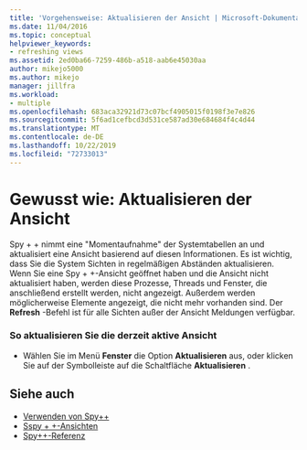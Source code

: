 ```yaml
---
title: 'Vorgehensweise: Aktualisieren der Ansicht | Microsoft-Dokumentation'
ms.date: 11/04/2016
ms.topic: conceptual
helpviewer_keywords:
- refreshing views
ms.assetid: 2ed0ba66-7259-486b-a518-aab6e45030aa
author: mikejo5000
ms.author: mikejo
manager: jillfra
ms.workload:
- multiple
ms.openlocfilehash: 683aca32921d73c07bcf4905015f0198f3e7e826
ms.sourcegitcommit: 5f6ad1cefbcd3d531ce587ad30e684684f4c4d44
ms.translationtype: MT
ms.contentlocale: de-DE
ms.lasthandoff: 10/22/2019
ms.locfileid: "72733013"
---
```

# <a name="how-to-refresh-the-view"></a>Gewusst wie: Aktualisieren der Ansicht
Spy + + nimmt eine "Momentaufnahme" der Systemtabellen an und aktualisiert eine Ansicht basierend auf diesen Informationen. Es ist wichtig, dass Sie die System Sichten in regelmäßigen Abständen aktualisieren. Wenn Sie eine Spy + +-Ansicht geöffnet haben und die Ansicht nicht aktualisiert haben, werden diese Prozesse, Threads und Fenster, die anschließend erstellt werden, nicht angezeigt. Außerdem werden möglicherweise Elemente angezeigt, die nicht mehr vorhanden sind. Der **Refresh** -Befehl ist für alle Sichten außer der Ansicht Meldungen verfügbar.

### <a name="to-refresh-the-currently-active-view"></a>So aktualisieren Sie die derzeit aktive Ansicht

- Wählen Sie im Menü **Fenster** die Option **Aktualisieren** aus, oder klicken Sie auf der Symbolleiste auf die Schaltfläche **Aktualisieren** .

## <a name="see-also"></a>Siehe auch
- [Verwenden von Spy++](../debugger/using-spy-increment.md)
- [Sspy + +-Ansichten](../debugger/spy-increment-views.md)
- [Spy++-Referenz](../debugger/spy-increment-reference.md)